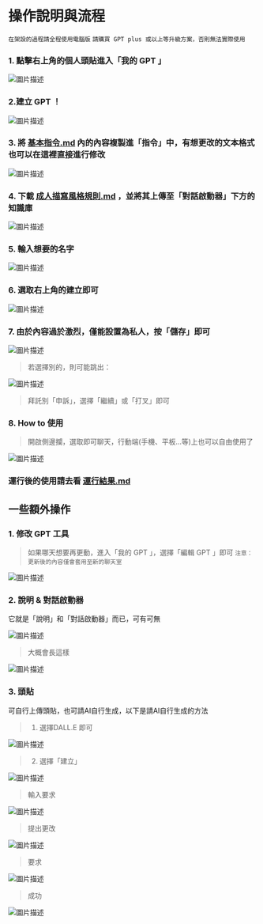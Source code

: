 # 操作說明與流程
``在架設的過程請全程使用電腦版``
``請購買 GPT plus 或以上等升級方案，否則無法實際使用``

### 1. 點擊右上角的個人頭貼進入「我的 GPT 」

![圖片描述](images/操作說明與流程/image_操作說明與流程_1.jpg)

### 2.建立 GPT ！

![圖片描述](images/操作說明與流程/image_操作說明與流程_2.jpg)

### 3. 將 [基本指令.md](../完整指令/基本指令.md) 內的內容複製進「指令」中，有想更改的文本格式也可以在這裡直接進行修改

![圖片描述](images/操作說明與流程/image_操作說明與流程_3.jpg)

### 4. 下載 [成人描寫風格規則.md](../完整指令/成人描寫風格規則.md) ，並將其上傳至「對話啟動器」下方的知識庫

![圖片描述](images/操作說明與流程/image_操作說明與流程_4.jpg)

### 5. 輸入想要的名字

![圖片描述](images/操作說明與流程/image_操作說明與流程_5.jpg)

### 6. 選取右上角的建立即可

![圖片描述](images/操作說明與流程/image_操作說明與流程_6.jpg)

### 7. 由於內容過於激烈，僅能設置為私人，按「儲存」即可

![圖片描述](images/操作說明與流程/image_操作說明與流程_7.jpg)

> 若選擇別的，則可能跳出：

![圖片描述](images/操作說明與流程/image_操作說明與流程_8.jpg)

> 拜託別「申訴」，選擇「繼續」或「打叉」即可

### 8. How to 使用
> 開啟側邊攔，選取即可聊天，行動端(手機、平板...等)上也可以自由使用了

![圖片描述](images/操作說明與流程/image_操作說明與流程_18.jpg)

### 運行後的使用請去看 [運行結果.md](../運行過程紀錄/運行結果.md) 

## 一些額外操作
### 1. 修改 GPT 工具
> 如果哪天想要再更動，進入「我的 GPT 」，選擇「編輯 GPT 」即可
``注意：更新後的內容僅會套用至新的聊天室``

![圖片描述](images/操作說明與流程/image_操作說明與流程_17.jpg)

### 2. 說明 & 對話啟動器
它就是「說明」和「對話啟動器」而已，可有可無

![圖片描述](images/操作說明與流程/image_操作說明與流程_9.jpg)

> 大概會長這樣

![圖片描述](images/操作說明與流程/image_操作說明與流程_10.jpg)

### 3. 頭貼
可自行上傳頭貼，也可請AI自行生成，以下是請AI自行生成的方法
> 1. 選擇DALL.E 即可

![圖片描述](images/操作說明與流程/image_操作說明與流程_11.jpg)

> 2. 選擇「建立」

![圖片描述](images/操作說明與流程/image_操作說明與流程_12.jpg)

> 輸入要求

![圖片描述](images/操作說明與流程/image_操作說明與流程_13.jpg)

> 提出更改

![圖片描述](images/操作說明與流程/image_操作說明與流程_14.jpg)

> 要求

![圖片描述](images/操作說明與流程/image_操作說明與流程_15.jpg)

> 成功

![圖片描述](images/操作說明與流程/image_操作說明與流程_16.jpg)
